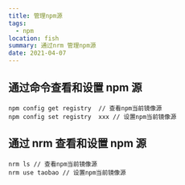 ```yaml
---
title: 管理npm源
tags:
  - npm
location: fish
summary: 通过nrm 管理npm源
date: 2021-04-07
---
```


## 通过命令查看和设置 npm 源

    npm config get registry  // 查看npm当前镜像源
    npm config set registry  xxx // 设置npm当前镜像源

## 通过 nrm 查看和设置 npm 源

    nrm ls // 查看npm当前镜像源
    nrm use taobao // 设置npm当前镜像源
